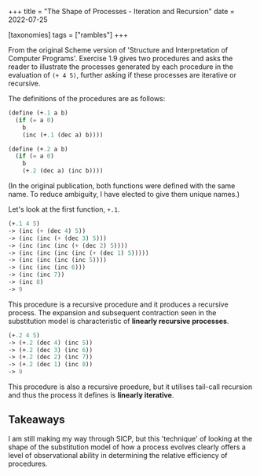 +++
title = "The Shape of Processes - Iteration and Recursion"
date = 2022-07-25

[taxonomies]
tags = ["rambles"]
+++

From the original Scheme version of 'Structure and Interpretation of Computer Programs'. Exercise 1.9 gives two procedures and asks the reader to illustrate the processes generated by each procedure in the evaluation of `(+ 4 5)`, further asking if these processes are iterative or recursive.

<!-- more -->

The definitions of the procedures are as follows:

```scheme
(define (+.1 a b)
  (if (= a 0)
    b
    (inc (+.1 (dec a) b))))

(define (+.2 a b)
  (if (= a 0)
    b
    (+.2 (dec a) (inc b))))
```

(In the original publication, both functions were defined with the same name. To reduce ambiguity, I have elected to give them unique names.)

Let's look at the first function, `+.1`. 

```scheme
(+.1 4 5)
-> (inc (+ (dec 4) 5))
-> (inc (inc (+ (dec 3) 5)))
-> (inc (inc (inc (+ (dec 2) 5))))
-> (inc (inc (inc (inc (+ (dec 1) 5)))))
-> (inc (inc (inc (inc 5))))
-> (inc (inc (inc 6)))
-> (inc (inc 7))
-> (inc 8)
-> 9
```

This procedure is a recursive procedure and it produces a recursive process. The expansion and subsequent contraction seen in the substitution model is characteristic of **linearly recursive processes**.

```scheme
(+.2 4 5)
-> (+.2 (dec 4) (inc 5))
-> (+.2 (dec 3) (inc 6))
-> (+.2 (dec 2) (inc 7))
-> (+.2 (dec 1) (inc 8))
-> 9
```

This procedure is also a recursive proedure, but it utilises tail-call recursion and thus the process it defines is **linearly iterative**. 

## Takeaways

I am still making my way through SICP, but this 'technique' of looking at the shape of the substitution model of how a process evolves clearly offers a level of observational ability in determining the relative efficiency of procedures.

